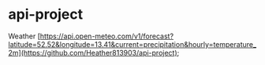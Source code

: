 # api-project
Weather
[https://api.open-meteo.com/v1/forecast?latitude=52.52&longitude=13.41&current=precipitation&hourly=temperature_2m](https://github.com/Heather813903/api-project);